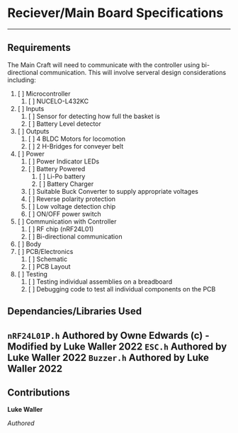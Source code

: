 # Reciever/Main Board Specifications
----
## Requirements
The Main Craft will need to communicate with the controller using bi-directional communication. This will involve serveral design considerations including:
1. [ ] Microcontroller
	1. [ ] NUCELO-L432KC
2. [ ] Inputs
	1. [ ] Sensor for detecting how full the basket is
	2. [ ] Battery Level detector 
3. [ ] Outputs
	1. [ ] 4 BLDC Motors for locomotion
	2. [ ] 2 H-Bridges for conveyer belt
4. [ ] Power
	1. [ ] Power Indicator LEDs
	2. [ ] Battery Powered
		1. [ ] Li-Po battery
		2. [ ] Battery Charger
	3. [ ] Suitable Buck Converter to supply appropriate voltages
	4. [ ] Reverse polarity protection
	5. [ ] Low voltage detection chip
	6. [ ] ON/OFF power switch
5. [ ] Communication with Controller
	1. [ ] RF chip (nRF24L01)
	2. [ ] Bi-directional communication
6. [ ] Body
7. [ ] PCB/Electronics
	1. [ ] Schematic  
	2. [ ] PCB Layout
8. [ ] Testing
	1. [ ] Testing individual assemblies on a breadboard
	2. [ ] Debugging code to test all individual components on the PCB

## Dependancies/Libraries Used
`nRF24L01P.h` Authored by Owne Edwards (c) - Modified by Luke Waller 2022
`ESC.h` Authored by Luke Waller 2022
`Buzzer.h` Authored by Luke Waller 2022 
----
## Contributions
**Luke Waller**

*Authored*
